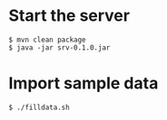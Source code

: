 # Start the server

    $ mvn clean package
    $ java -jar srv-0.1.0.jar

# Import sample data

    $ ./filldata.sh
